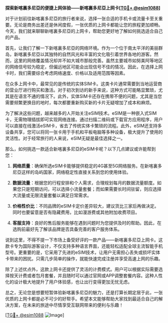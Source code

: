 **探索新喀裏多尼亞的便捷上网体验——新喀裏多尼亞上网卡[[TG💪+ @esim1088](https://t.me/s/esim1088)]**

对于计划前往新喀裏多尼亞的旅行者来说，选择一张合适的手机卡或流量卡至关重要。无论是商务出差还是休闲度假，一张优质的上网卡都能让您的旅程更加顺畅。今天，我们就来聊聊新喀裏多尼亞的上网卡，帮助您更好地了解如何挑选适合自己的产品。

首先，让我们了解一下新喀裏多尼亞的网络环境。作为一个位于南太平洋的美丽群岛，新喀裏多尼亞以其独特的自然风光和丰富的文化吸引着世界各地的游客。然而，这里的网络覆盖情况却并不如大城市那般完善。虽然主要城市如努美阿等地区的网络信号较为稳定，但偏远地区可能会出现信号不佳的情况。因此，在选择上网卡时，我们需要综合考虑网络速度、价格以及适用范围等因素。

在众多上网卡中，最常见的是传统的实体SIM卡。这类卡片通常需要到当地运营商的营业厅进行购买和激活。对于初次到访的新手来说，这种方式可能略显繁琐，尤其是在语言不通的情况下。此外，实体SIM卡还存在携带不便的问题，尤其是当您需要频繁更换目的地时，每次都要重新购买新的卡片无疑增加了成本和麻烦。

为了解决这些问题，越来越多的人开始关注eSIM技术。eSIM是一种嵌入式SIM卡，无需物理插拔即可实现网络连接。通过扫描二维码或下载官方应用程序，用户可以直接在线激活eSIM卡，省去了传统实体卡繁琐的流程。此外，eSIM还支持多设备共享，您可以将同一张卡用于手机和平板电脑等多种设备，极大提升了使用的灵活性。对于经常旅行的人来说，eSIM无疑是最佳选择之一。

那么，如何挑选一款适合新喀裏多尼亞的eSIM卡呢？以下几点建议或许能帮到您：

1. **网络质量**：确保所选eSIM卡能够提供稳定的4G甚至5G网络服务。在新喀裏多尼亞这样的岛屿国家，网络稳定性直接关系到您的使用体验。
   
2. **数据流量**：根据您的行程安排和个人需求，合理规划每月的数据流量额度。如果您只是短期访问，可以选择小流量套餐；而如果需要长时间驻留，则应选择大流量或无限流量套餐以满足日常需求。

3. **价格性价比**：不同品牌的eSIM卡定价差异较大，建议货比三家后再做决定。同时也要留意是否有隐藏费用，比如漫游费或其他附加收费项目。

4. **客服支持**：良好的售后服务能够在遇到问题时为您提供及时的帮助。因此，在选购前最好先了解该品牌是否具备完善的客户服务体系。

说到这里，不得不提一下市场上备受好评的一款产品——新喀裏多尼亞上网卡。这款卡专为国际游客设计，不仅支持多种语言界面，还能轻松适配全球主流智能手机型号。更重要的是，它采用了先进的eSIM技术，让用户无需担心丢失或损坏实体卡带来的困扰。只需几步简单的操作，就能快速完成注册并享受高速上网的乐趣。

除了上述优点外，这款上网卡还提供了灵活的计费模式。用户可以根据实际需要选择按天计费或者包月套餐，并且随时可以通过官网或APP调整套餐内容。这种人性化的设计极大地提升了用户体验感，也让出行变得更加无忧无虑。

总之，无论您是想要短暂体验新喀裏多尼亞的魅力，还是打算长期定居于此，一张优质的上网卡都是必不可少的好帮手。希望本文能够帮助大家找到最适合自己的解决方案，在未来的旅途中尽情享受互联网带来的便利与乐趣！

[[TG💪+ @esim1088](https://t.me/s/esim1088) ![Image](https://i.postimg.cc/4NQfJmqS/Snipaste-2025-05-13-00-14-12.png)]